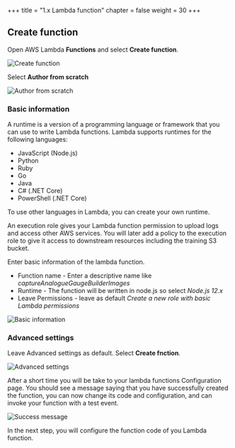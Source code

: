 +++
title = "1.x Lambda function"
chapter = false
weight = 30
+++

## Create function

Open AWS Lambda **Functions** and select **Create function**.

![Create function](30_lambda_function/images/create-lambda-function-1.png "Create function")

Select **Author from scratch**

![Author from scratch](30_lambda_function/images/create-lambda-function-2.png "Author from scratch")

### Basic information

A runtime is a version of a programming language or framework that you can use to write Lambda functions. Lambda supports runtimes for the following languages:

* JavaScript (Node.js)
* Python
* Ruby
* Go
* Java
* C# (.NET Core)
* PowerShell (.NET Core)

To use other languages in Lambda, you can create your own runtime.

An execution role gives your Lambda function permission to upload logs and access other AWS services. You will later add a policy to the execution role to give it access to downstream resources including the training S3 bucket.

Enter basic information of the lambda function.

* Function name - Enter a descriptive name like *captureAnalogueGaugeBuilderImages*
* Runtime  - The function will be written in node.js so select *Node.js 12.x*
* Leave Permissions - leave as default *Create a new role with basic Lambda permissions*

![Basic information](30_lambda_function/images/create-lambda-function-3.png "Basic information")

### Advanced settings

Leave Advanced settings as default. Select **Create fnction**.

![Advanced settings](30_lambda_function/images/create-lambda-function-4.png "Advanced settings")

After a short time you will be take to your lambda functions Configuration page. You should see a message saying that you have successfully created the function, you can now change its code and configuration, and can invoke your function with a test event.

![Success message](30_lambda_function/images/create-lambda-function-5.png "Success message")

In the next step, you will configure the function code of you Lambda function.
